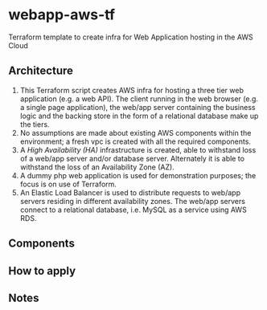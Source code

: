# webapp-aws-tf
Terraform template to create infra for Web Application hosting in the AWS Cloud

## Architecture
1. This Terraform script creates AWS infra for hosting a three tier web application (e.g. a web API). The client running in the web browser (e.g. a single page application), the web/app server containing the business logic and the backing store in the form of a relational database make up the tiers.
2. No assumptions are made about existing AWS components within the environment; a fresh vpc is created with all the required components.
3. A *High Availability (HA)* infrastructure is created, able to withstand loss of a web/app server and/or database server. Alternately it is able to withstand the loss of an Availability Zone (AZ).
4. A dummy php web application is used for demonstration purposes; the focus is on use of Terraform.
5. An Elastic Load Balancer is used to distribute requests to web/app servers residing in different availability zones. The web/app servers connect to a relational database, i.e. MySQL as a service using AWS RDS. 

## Components




## How to apply

## Notes

